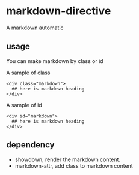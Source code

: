 # markdown-directive
A markdown automatic

## usage
You can make markdown by class or id

A sample of class

    <div class="markdown">
      ## here is markdown heading
    </div>

A sample of id

    <div id="markdown">
      ## here is markdown heading
    </div>

## dependency
- showdown, render the markdown content.
- markdown-attr, add class to markdown content
